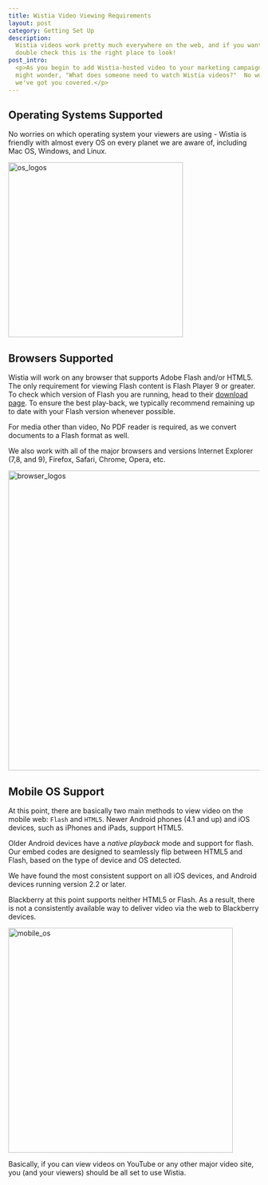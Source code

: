 ```yaml
---
title: Wistia Video Viewing Requirements
layout: post
category: Getting Set Up
description:
  Wistia videos work pretty much everywhere on the web, and if you want to
  double check this is the right place to look!
post_intro:
  <p>As you begin to add Wistia-hosted video to your marketing campaigns, you
  might wonder, "What does someone need to watch Wistia videos?"  No worries,
  we've got you covered.</p>
---
```


## Operating Systems Supported

No worries on which operating system your viewers are using - Wistia is
friendly with almost every OS on every planet we are aware of, including
Mac OS, Windows, and Linux.

<img src="http://embed.wistia.com/deliveries/cffeb29191a848fbaf9220775cd262dbf34d7563.png" alt="os_logos" style="margin: 0 auto;" width="350px" />
<div class="clear"></div>

## Browsers Supported

Wistia will work on any browser that supports Adobe Flash and/or HTML5.
The only requirement for viewing Flash content is Flash Player 9 or greater.
To check which version of Flash you are running, head to their
[download page](http://www.adobe.com/support/flash/downloads.html).
To ensure the best play-back, we typically recommend remaining up to date with
your Flash version whenever possible.

For media other than video, No PDF reader is required, as we convert documents
to a Flash format as well.

We also work with all of the major browsers and versions Internet Explorer
(7,8, and 9), Firefox, Safari, Chrome, Opera, etc.

<img src="http://embed.wistia.com/deliveries/c6d79c9dbafed72414d1577f55241e8925fae9cc.png" alt="browser_logos" width="600px" />

<div class="clear"></div>

## Mobile OS Support

At this point, there are basically two main methods to view video on the mobile 
web: `Flash` and `HTML5`. Newer Android phones (4.1 and up) and iOS devices,
such as iPhones and iPads, support HTML5.

Older Android devices have a *native playback* mode and support for flash.
Our embed codes are designed to seamlessly flip between HTML5 and Flash,
based on the type of device and OS detected.

We have found the most consistent support on all iOS devices, and Android
devices running version 2.2 or later.

Blackberry at this point supports neither HTML5 or Flash. As a result, there
is not a consistently available way to deliver video via the web to Blackberry
devices.

<img src="http://embed.wistia.com/deliveries/68456b8d7413d12d1a06c1b92eff101c3e02fcca.png" alt="mobile_os" width="450px" />

<div class="clear"></div>

Basically, if you can view videos on YouTube or any other major video site,
you (and your viewers) should be all set to use Wistia.
